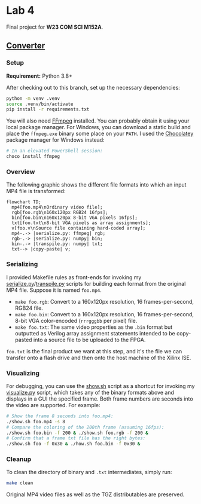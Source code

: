 # Lab 4


Final project for **W23 COM SCI M152A**.


## [Converter](converter/)


### Setup


**Requirement:** Python 3.8+

After checking out to this branch, set up the necessary dependencies:

```sh
python -m venv .venv
source .venv/bin/activate
pip install -r requirements.txt
```

You will also need [FFmpeg](https://ffmpeg.org/download.html) installed.  You
can probably obtain it using your local package manager. For Windows, you can
download a static build and place the `ffmpeg.exe` binary some place on your
`PATH`. I used the [Chocolatey](https://chocolatey.org/) package manager for
Windows instead:

```powershell
# In an elevated PowerShell session:
choco install ffmpeg
```


### Overview


The following graphic shows the different file formats into which an input MP4
file is transformed:

```mermaid
flowchart TD;
  mp4[foo.mp4\nOrdinary video file];
  rgb[foo.rgb\n160x120px RGB24 16fps];
  bin[foo.bin\n160x120px 8-bit VGA pixels 16fps];
  txt[foo.txt\n8-bit VGA pixels as array assignments];
  v[foo.v\nSource file containing hard-coded array];
  mp4-.-> |serialize.py: ffmpeg| rgb;
  rgb-.-> |serialize.py: numpy| bin;
  bin-.-> |transpile.py: numpy| txt;
  txt--> |copy-paste| v;
```


### Serializing


I provided Makefile rules as front-ends for invoking my
[serialize.py](converter/serialize.py)/[transpile.py](converter/transpile.py)
scripts for building each format from the original MP4 file. Suppose it is named
`foo.mp4`.

* `make foo.rgb`: Convert to a 160x120px resolution, 16 frames-per-second, RGB24
  file.
* `make foo.bin`: Convert to a 160x120px resolution, 16 frames-per-second, 8-bit
  VGA color-encoded (`rrrgggbb` per pixel) file.
* `make foo.txt`: The same video properties as the `.bin` format but outputted
  as Verilog array assignment statements intended to be copy-pasted into a
  source file to be uploaded to the FPGA.

`foo.txt` is the final product we want at this step, and it's the file we can
transfer onto a flash drive and then onto the host machine of the Xilinx ISE.


### Visualizing


For debugging, you can use the [show.sh](show.sh) script as a shortcut for
invoking my [visualize.py](converter/visualize.py) script, which takes any of
the binary formats above and displays in a GUI the specified frame. Both frame
numbers are seconds into the video are supported. For example:

```sh
# Show the frame 8 seconds into foo.mp4:
./show.sh foo.mp4 -s 8
# Compare the coloring of the 200th frame (assuming 16fps):
./show.sh foo.bin -f 200 & ./show.sh foo.rgb -f 200 &
# Confirm that a frame txt file has the right bytes:
./show.sh foo -f 0x30 & ./how.sh foo.bin -f 0x30 &
```


### Cleanup


To clean the directory of binary and `.txt` intermediates, simply run:

```sh
make clean
```

Original MP4 video files as well as the TGZ distributables are preserved.
